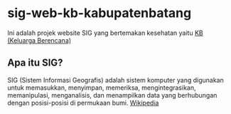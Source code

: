 # sig-web-kb-kabupatenbatang

Ini adalah projek website SIG yang bertemakan kesehatan yaitu [KB (Keluarga Berencana)](https://id.wikipedia.org/wiki/Keluarga_Berencana)

## Apa itu SIG?

SIG (Sistem Informasi Geografis) adalah sistem komputer yang digunakan untuk memasukkan, menyimpan, memeriksa, mengintegrasikan, memanipulasi, menganalisis, dan menampilkan data yang berhubungan dengan posisi-posisi di permukaan bumi. [Wikipedia](https://id.wikipedia.org/wiki/Sistem_informasi_geografis)
